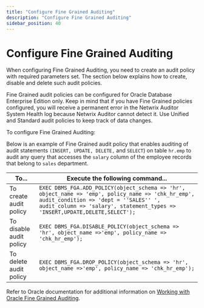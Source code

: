 ```yaml
---
title: "Configure Fine Grained Auditing"
description: "Configure Fine Grained Auditing"
sidebar_position: 40
---
```


# Configure Fine Grained Auditing

When configuring Fine Grained Auditing, you need to create an audit policy with required parameters
set. The section below explains how to create, disable and delete such audit policies.

Fine Grained audit policies can be configured for Oracle Database Enterprise Edition only. Keep in
mind that if you have Fine Grained policies configured, you will receive a permanent error in the
Netwrix Auditor System Health log because Netwrix Auditor cannot detect it. Use Unified and Standard
audit policies to keep track of data changes.

To configure Fine Grained Auditing:

Below is an example of Fine Grained audit policy that enables auditing of audit statements
`(INSERT, UPDATE, DELETE,` and `SELECT`) on table `hr.emp` to audit any query that accesses the
`salary` column of the employee records that belong to `sales` department.

| To...                   | Execute the following command...                                                                                                                                                                                          |
| ----------------------- | ------------------------------------------------------------------------------------------------------------------------------------------------------------------------------------------------------------------------- |
| To create audit policy  | `EXEC DBMS_FGA.ADD_POLICY(object_schema => 'hr', object_name => 'emp', policy_name => 'chk_hr_emp', audit_condition => 'dept = ''SALES'' ', audit_column => 'salary', statement_types => 'INSERT,UPDATE,DELETE,SELECT');` |
| To disable audit policy | `EXEC DBMS_FGA.DISABLE_POLICY(object_schema => 'hr', object_name =>'emp', policy_name => 'chk_hr_emp');`                                                                                                                  |
| To delete audit policy  | `EXEC DBMS_FGA.DROP_POLICY(object_schema => 'hr', object_name =>'emp', policy_name => 'chk_hr_emp');`                                                                                                                     |

Refer to Oracle documentation for additional information on
[Working with Oracle Fine Grained Auditing](https://docs.oracle.com/cd/F28299_01/pt857pbr3/eng/pt/tadm/task_WorkingwithOracleFineGrainedAuditing-4f7f7a.html?pli=ul_d90e208_tadm#working-with-oracle-fine-grained-auditing).
